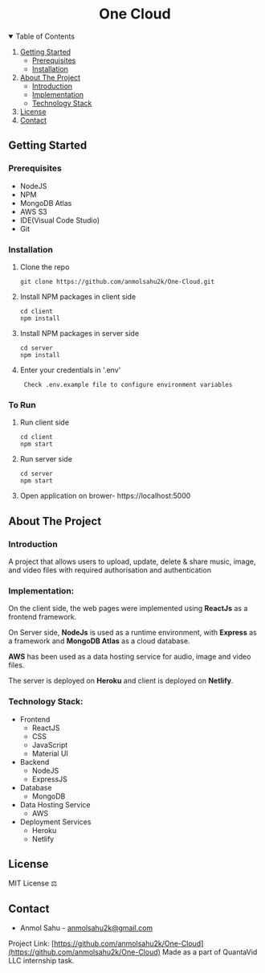 <p align="center">
  <h1 align="center"> One Cloud</h1>
</p>



<!-- TABLE OF CONTENTS -->
<details open="open">
  <summary>Table of Contents</summary>
  <ol>
    <li>
      <a href="#getting-started">Getting Started</a>
      <ul>
        <li><a href="#prerequisites">Prerequisites</a></li>
        <li><a href="#installation">Installation</a></li>
      </ul>
    </li>
    <li>
      <a href="#about-the-project">About The Project</a>
      <ul>
        <li><a href="#introduction">Introduction</a></li>
        <li><a href="#implementation">Implementation</a></li>
        <li><a href="#technology-stack">Technology Stack</a></li>
      </ul>
    </li>
    <li><a href="#license">License</a></li>
    <li><a href="#contact">Contact</a></li>
  </ol>
</details>



<!-- GETTING STARTED -->
## Getting Started
### Prerequisites

* NodeJS
* NPM
* MongoDB Atlas
* AWS S3
* IDE(Visual Code Studio)
* Git

### Installation

1. Clone the repo
   ```
   git clone https://github.com/anmolsahu2k/One-Cloud.git
   ```
2. Install NPM packages in client side
   ```
   cd client
   npm install
   ```
3. Install NPM packages in server side
   ```
   cd server
   npm install
   ```
3. Enter your credentials in '.env'
   ```
    Check .env.example file to configure environment variables 
   ```

### To Run

1. Run client side
   ```
   cd client
   npm start
   ```
2. Run server side
    ```
    cd server
    npm start
    ```
3. Open application on brower- https://localhost:5000
    

<!-- ABOUT THE PROJECT -->
## About The Project

  ### Introduction
  
  A project that allows users to upload, update, delete & share music, image, and video files with required authorisation and authentication


  ### Implementation: 
  On the client side, the web pages were implemented using **ReactJs** as a frontend framework.

  On Server side, **NodeJs** is used as a runtime environment, with **Express** as a framework and **MongoDB Atlas** as a cloud database. 

  **AWS** has been used as a data hosting service for audio, image and video files.
  
  The server is deployed on **Heroku** and client is deployed on **Netlify**. 

  ### Technology Stack:
  * Frontend
      * ReactJS
      * CSS
      * JavaScript
      * Material UI
  * Backend
      * NodeJS
      * ExpressJS
  * Database
      * MongoDB
  * Data Hosting Service
      * AWS   
  * Deployment Services
      * Heroku
      * Netlify

<!-- License -->
## License
MIT License  :balance_scale:

<!-- CONTACT -->
## Contact

- Anmol Sahu - anmolsahu2k@gmail.com


Project Link: [https://github.com/anmolsahu2k/One-Cloud](https://github.com/anmolsahu2k/One-Cloud)
Made as a part of QuantaVid LLC internship task.
